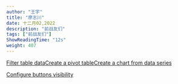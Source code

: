 ```yaml
---
author: "王宇"
title: "廖志川"
date: 十二月02,2022
description: "前战友们"
tags: ["前战友们"]
ShowReadingTime: "12s"
weight: 407
---
```

[Filter table data](#)[Create a pivot table](#)[Create a chart from data series](#)

[Configure buttons visibility](/users/tfac-settings.action)